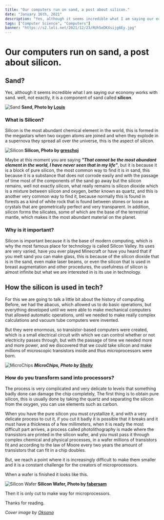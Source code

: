```yaml
---
title: "Our computers run on sand, a post about silicon."
date: "January 16th, 2021"
description: "Yes, although it seems incredible what I am saying our economy works with sand. well, not exactly, it is a component of sand called silicon."
tags: ["Computer Science", "Computers"]
banner: "https://s2.loli.net/2021/12/23/RUh5eDKXsijg6Ey.jpg"
---
```


# Our computers run on sand, a post about silicon.

## Sand?

Yes, although it seems incredible what I am saying our economy works with sand. well, not exactly, it is a component of sand called **silicon**.

![Sand](https://s2.loli.net/2021/12/23/PNvJphqXojZ5eFH.jpg) __Sand, Photo by [Louis](https://www.pexels.com/@louis-965146)__

### What is Silicon?

Silicon is the most abundant chemical element in the world, this is formed in the megastars when two oxygen atoms are joined and when they explode in a supernova they spread all over the universe, this is the aspect of silicon.

![Silicon](https://s2.loli.net/2021/12/23/gqwPjhxduKTmVfc.jpg) __Silicon, Photo by [greschoj](https://www.freeimages.com/es/photographer/greschoj-64534)__

Maybe at this moment you are saying ***"That cannot be the most abundant element in the world, I have never seen that in my life"***, but it is because it is a block of pure silicon, the most common way to find it is in sand, this because it is a substance that does not corrode easily and with the passage of time most of the components of the sand go away but the silicon remains, well not exactly silicon, what really remains is silicon dioxide which is a mixture between silicon and oxygen, better known as quartz, and this is another very common way to find it, because normally this is found in forests as a kind of white rock that is found between stones or loose as crystals that are geometrically perfect and very transparent. In addition, silicon forms the silicates, some of which are the base of the terrestrial mantle, which makes it the most abundant material on the planet.

### Why is it important?

Silicon is important because it is the base of modern computing, which is why the most famous place for technology is called Silicon Valley. Its uses are very varied, have you ever played Minecraft or have you heard that if you melt sand you can make glass, this is because of the silicon dioxide that is in the sand, even make laser beams, or even the silicon that is used in breast augmentation and other procedures, the usefulness of silicon is almost infinite but what we are interested in is its use in technology.

## How the silicon is used in tech?

For this we are going to talk a little bit about the history of computing. Before, we had the abacus, which allowed us to do basic operations, but everything developed until we were able to make mechanical computers that allowed automatic operations, until we needed to make really complex calculations and vacuum tube computers were invented.

But they were enormous, so transistor-based computers were created, which is a small electrical circuit with which we can control whether or not electricity passes through, but with the passage of time we needed more and more power, and we discovered that we could take silicon and make millions of microscopic transistors inside and thus microprocessors were born.

![MicroChips](https://s2.loli.net/2021/12/23/V8AmanqYokWQEgs.jpg) ___MicroChips, Photo by [ Shelly](https://www.pexels.com/@shellystill)___

### How do you transform sand into processors?

The process is very complicated and very delicate to levels that something badly done can damage the chip completely, The first thing is to obtain pure silicon, this is usually done by taking the quartz and separating the silicon from the oxygen, you can use elements such as carbon.

When you have the pure silicon you must crystallize it, and with a very delicate process to cut it, if you cut it badly it is possible that it breaks and it must have a thickness of a few millimeters, when it is ready the most difficult part arrives, a process called photolithography is made where the transistors are printed in the silicon wafer, and you must pass it through complex chemical and physical processes, in a wafer millions of transistors fit and according to the law of Moore every two years the amount of transistors that can fit in a chip doubles.

But, we reach a point where it is increasingly difficult to make them smaller and it is a constant challenge for the creators of microprocessors.

When a wafer is finished it looks like this.

![Silicon Wafer](https://s2.loli.net/2021/12/23/zOmkAx5L8dcKaBT.jpg) __Silicon Wafer, Photo by [fabersam](https://pixabay.com/users/fabersam-98886/)__

Then it is only cut to make way for microprocessors.

Thanks for reading.

<cite>Cover image by [Oksana](https://www.pexels.com/es-es/@oksana-titova-19163191?utm_content=attributionCopyText&utm_medium=referral&utm_source=pexels)</cite>
